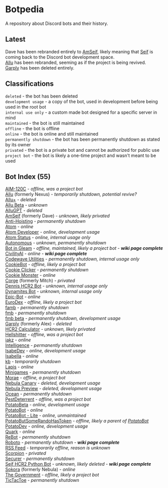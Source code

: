# Botpedia
A repository about Discord bots and their history.

## Latest
Dave has been rebranded entirely to [AmSeif](/bots/amseif/README.md), likely meaning that [Seif](/developers/seif/README.md) is coming back to the Discord bot development space.
<br>
[Allu](/bots/allu/README.md) has been rebranded, seeming as if the project is being revived.
<br>
[Garply](/bots/garply/README.md) has been deleted entirely.
<br>

## Classifications
`deleted` - the bot has been deleted
<br>
`development usage` - a copy of the bot, used in development before being used in the root bot
<br>
`internal use only` - a custom made bot designed for a specific server in mind
<br>
`maintained` - the bot is still maintained
<br>
`offline` - the bot is offline
<br>
`online` - the bot is online and still maintained
<br>
`permanently shutdown` - the bot has been permanently shutdown as stated by its owner
<br>
`privated` - the bot is a private bot and cannot be authorized for public use
<br>
`project bot` - the bot is likely a one-time project and wasn't meant to be used

## Bot Index (55)
[AIM-120C](/bots/aim-120c/README.md) - *offline, was a project bot*
<br>
[Allu](/bots/allu/README.md) (formerly Nexus) - *temporarily shutdown, potential revive?*
<br>
[Allu+](/bots/allu+/README.md) - *deleted*
<br>
[Allu Beta](/bots/allubeta/README.md) - *unknown*
<br>
[AlluGPT](/bots/allugpt/README.md) - *deleted*
<br>
[AmSeif](/bots/amseif/README.md) (formerly Dave) - *unknown, likely privated*
<br>
[Anti-Hoisting](/bots/anti-hoisting/README.md) - *permanently shutdown*
<br>
[Atom](/bots/atom/README.md) - *online*
<br>
[Atom Developer](/bots/atomdeveloper/README.md) - *online, development usage*
<br>
[Atom Status](/bots/atomstatus/README.md) - *online, internal usage only*
<br>
[Autonomous](/bots/autonomous/README.md) - *unknown, permanently shutdown*
<br>
[Bot in Gleam](/bots/botingleam/README.md) - *offline, maintained, likely a project bot* - ***wiki page complete***
<br>
[CivilityAI](/bots/civilityai/README.md) - *online* - ***wiki page complete***
<br>
[Codewave Utilities](/bots/codewaveutilities/README.md) - *permanently shutdown, internal usage only*
<br>
[CookieBot](/bots/cookiebot/README.md) - *offline, likely a project bot*
<br>
[Cookie Clicker](/bots/cookieclicker/README.md) - *permanently shutdown*
<br>
[Cookie Monster](/bots/cookiemonster/README.md) - *online*
<br>
[Corge](/bots/corge/README.md) (formerly Mitch) - *privated*
<br>
[Dennis HCR2 Bot](/bots/dennishcr2bot/README.md) - *unknown, internal usage only*
<br>
[Dynamites Bot](/bots/dynamitesbot/README.md) - *unknown, internal usage only*
<br>
[Epic-Bot](/bots/epic-bot/README.md) - *online*
<br>
[EuroDex](/bots/eurodex/README.md) - *offline, likely a project bot*
<br>
[famb](/bots/famb/README.md) - *permanently shutdown*
<br>
[fmb](/bots/fmb/README.md) - *permanently shutdown*
<br>
[fmb beta](/bots/fmbbeta/README.md) - *permanently shutdown, development usage*
<br>
[Garply](/bots/garply/README.md) (formerly Alex) - *deleted*
<br>
[HCR2 Calculator](/bots/hcr2calculator/README.md) - *unknown, likely privated*
<br>
[Hellshitter](/bots/hellshitter/README.md) - *offline, was a project bot*
<br>
[iakz](/bots/iakz/README.md) - *online*
<br>
[Intelligence](/bots/intelligence/README.md) - *permanently shutdown*
<br>
[IsabeDev](/bots/isabedev/README.md) - *online, development usage*
<br>
[Isabella](/bots/isabella/README.md) - *online*
<br>
[kb](/bots/kb/README.md) - *temporarily shutdown*
<br>
[Lapis](/bots/lapis/README.md) - *online*
<br>
[Minigames](/bots/minigames/README.md) - *permanently shutdown*
<br>
[Morae](/bots/morae/README.md) - *offline, a project bot*
<br>
[Nebula Canary](/bots/nebulacanary/README.md) - *deleted, development usage*
<br>
[Nebula Preview](/bots/nebulapreview/README.md) - *deleted, development usage*
<br>
[Ocean](/bots/ocean/README.md) - *permanently shutdown*
<br>
[PestDeterrent](/bots/pestdeterrent/README.md) - *offline, was a project bot*
<br>
[PotatoBeta](/bots/potatobeta/README.md) - *online, development usage*
<br>
[PotatoBot](/bots/potatobot/README.md) - *online*
<br>
[PotatoBot - Lite](/bots/potatobot-lite/README.md) - *online, unmaintained*
<br>
[PotatoButSomeRandoHasToken](/bots/potatobutsomerandohastoken/README.md) - *offline, likely a parent of [PotatoBot](/bots/potatobot/)*
<br>
[PotatoDev](/bots/potatodev/README.md) - *online, development usage*
<br>
[Quark](/bots/quark/README.md) - *online*
<br>
[ReBot](/bots/rebot/README.md) - *permanently shutdown*
<br>
[Roboto](/bots/roboto/README.md) - *permanently shutdown* - ***wiki page complete***
<br>
[RSS Feed](/bots/rssfeed/README.md) - *temporarily offline, reason is unknown*
<br>
[Scorpion](/bots/scorpion/README.md) - *privated*
<br>
[Securer](/bots/securer/README.md) - *permanently shutdown*
<br>
[Seif HCR2 Python Bot](/bots/seifhcr2pythonbot/README.md) - *unknown, likely deleted* - ***wiki page complete***
<br>
[Sokora](/bots/sokora/README.md) (formerly Nebula) - *online*
<br>
[The Government](/bots/thegovernment/README.md) - *offline, likely a project bot*
<br>
[TicTacToe](/bots/tictactoe/README.md) - *permanently shutdown*
<br>